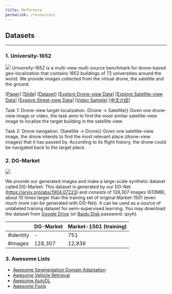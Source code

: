 ```yaml
---
title: Reference
permalink: /resources/
---
```



## Datasets
<hr>

### 1. University-1652
![](https://github.com/layumi/University1652-Baseline/raw/master/docs/index_files/Data.jpg)
University-1652 is a multi-view multi-source benchmark for drone-based geo-localization that contains 1652 buildings of 72 universities around the world. We provide images collected from the virtual drone, the satellite and the ground.

[[Paper]](https://arxiv.org/abs/2002.12186)
[[Slide]](http://zdzheng.xyz/ACM-MM-Talk.pdf)
[[Dataset]](https://github.com/layumi/University1652-Baseline)
[[Explore Drone-view Data]](https://github.com/layumi/University1652-Baseline/blob/master/docs/index_files/sample_drone.jpg?raw=true)
[[Explore Satellite-view Data]](https://github.com/layumi/University1652-Baseline/blob/master/docs/index_files/sample_satellite.jpg?raw=true)
[[Explore Street-view Data]](https://github.com/layumi/University1652-Baseline/blob/master/docs/index_files/sample_street.jpg?raw=true)
[[Video Sample]](https://www.youtube.com/embed/dzxXPp8tVn4?vq=hd1080)
[[中文介绍]](https://zhuanlan.zhihu.com/p/110987552)

Task 1: Drone-view target localization. (Drone -> Satellite)} Given one drone-view image or video, the task aims to find the most similar satellite-view image to localize the target building in the satellite view.

Task 2: Drone navigation. (Satellite -> Drone)} Given one satellite-view image, the drone intends to find the most relevant place (drone-view images) that it has passed by. According to its flight history, the drone could be navigated back to the target place.

### 2. DG-Market
![](https://github.com/layumi/DG-Net/blob/gh-pages/index_files/DGMarket-logo.png)

We provide our generated images and make a large-scale synthetic dataset called DG-Market. This dataset is generated by our DG-Net (https://arxiv.org/abs/1904.07223) and consists of 128,307 images (613MB), about 10 times larger than the training set of original Market-1501 (even much more can be generated with DG-Net). It can be used as a source of unlabeled training dataset for semi-supervised learning. You may download the dataset from [Google Drive](https://drive.google.com/file/d/126Gn90Tzpk3zWp2c7OBYPKc-ZjhptKDo/view?usp=sharing) (or [Baidu Disk](https://pan.baidu.com/s/1n4M6s-qvE08J8SOOWtWfgw) password: qxyh).  

|   |  DG-Market   | Market-1501 (training) |
|---|--------------|-------------|
| #identity| 	-   |  751        |
| #images| 128,307 |  12,936     |

### 3. Awesome Lists
- [Awesome Segmentation Domain Adaptation](https://github.com/layumi/Seg-Uncertainty/tree/master/awesome-SegDA)
- [Awesome Vehicle Retrieval](https://github.com/layumi/Vehicle_reID-Collection)
- [Awesome AutoDL](https://github.com/D-X-Y/Awesome-AutoDL)
- [Awesome Fools](https://github.com/layumi/Awesome-Fools)
